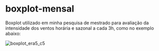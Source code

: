 # boxplot-mensal

Boxplot utilizado em minha pesquisa de mestrado para avaliação da intensidade dos ventos horária e sazonal a cada 3h, como no exemplo abaixo:

![boxplot_era5_c5](https://user-images.githubusercontent.com/119077466/204050711-3eeccd07-57ad-4a89-8bcd-1ea388b98196.png)
